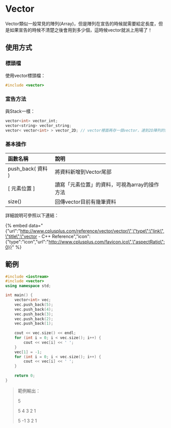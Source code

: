 # Vector

Vector類似一般常見的陣列\(Array\)，但是陣列在宣告的時候就需要給定長度，但是如果宣告的時候不清楚之後會用到多少個，這時候vector就派上用場了！

## 使用方式

### 標頭檔

使用vector標頭檔：

```cpp
#include <vector>
```

### 宣告方法

與Stack一樣：

```cpp
vector<int> vector_int;
vector<string> vector_string;
vector< vector<int> > vector_2D; // vector裡面再存一個vector，達到2D陣列的效果
```

### 基本操作

| 函數名稱 | 說明 |
| :--- | :--- |
| push\_back\( 資料 \) | 將資料新增到Vector尾部 |
| \[ 元素位置 \] | 讀寫「元素位置」的資料，可視為array的操作方法 |
| size\(\) | 回傳vector目前有幾筆資料 |

詳細說明可參照以下連結：

{% embed data="{\"url\":\"http://www.cplusplus.com/reference/vector/vector/\",\"type\":\"link\",\"title\":\"vector - C++ Reference\",\"icon\":{\"type\":\"icon\",\"url\":\"http://www.cplusplus.com/favicon.ico\",\"aspectRatio\":0}}" %}

## 範例

```cpp
#include <iostream>
#include <vector>
using namespace std;

int main() {
    vector<int> vec;
    vec.push_back(5);
    vec.push_back(4);
    vec.push_back(3);
    vec.push_back(2);
    vec.push_back(1);
    
    cout << vec.size() << endl;
    for (int i = 0; i < vec.size(); i++) {
        cout << vec[i] << ' ';
    }
    vec[1] = -1;
    for (int i = 0; i < vec.size(); i++) {
        cout << vec[i] << ' ';
    }
    
    return 0;
}
```

> 範例輸出：
>
> 5
>
> 5 4 3 2 1
>
> 5 -1 3 2 1



